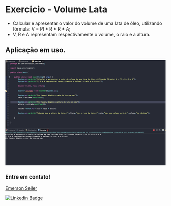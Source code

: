 # Exercicio - Volume Lata
- Calcular e apresentar o valor do volume de uma lata de óleo, utilizando fórmula: V = PI * R * R * A;
- V, R e A representam respectivamente o volume, o raio e a altura.

## Aplicação em uso.

![Gif Exercicio](./img/exercicio.gif)

### Entre em contato!

[Emerson Seiler](https://www.linkedin.com/in/seileremerson/)

[![Linkedin Badge](https://img.shields.io/badge/-seileremerson-blue?style=flat-square&logo=Linkedin&logoColor=white&link=https://www.linkedin.com/in/diogoalvesti/)](https://www.linkedin.com/in/seileremerson/)